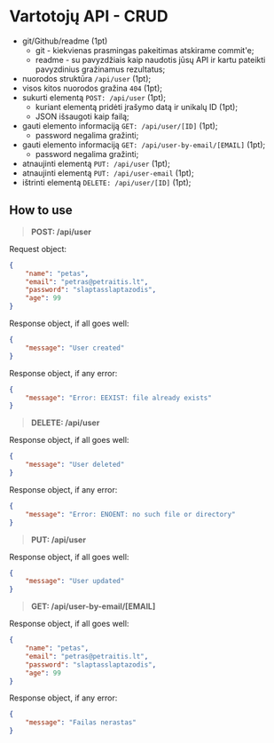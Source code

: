# Vartotojų API - CRUD

-   git/Github/readme (1pt)
    -   git - kiekvienas prasmingas pakeitimas atskirame commit'e;
    -   readme - su pavyzdžiais kaip naudotis jūsų API ir kartu pateikti pavyzdinius gražinamus rezultatus;
-   nuorodos struktūra `/api/user` (1pt);
-   visos kitos nuorodos gražina `404` (1pt);
-   sukurti elementą `POST: /api/user` (1pt);
    -   kuriant elementą pridėti įrašymo datą ir unikalų ID (1pt);
    -   JSON išsaugoti kaip failą;
-   gauti elemento informaciją `GET: /api/user/[ID]` (1pt);
    -   password negalima gražinti;
-   gauti elemento informaciją `GET: /api/user-by-email/[EMAIL]` (1pt);
    -   password negalima gražinti;
-   atnaujinti elementą `PUT: /api/user` (1pt);
-   atnaujinti elementą `PUT: /api/user-email` (1pt);
-   ištrinti elementą `DELETE: /api/user/[ID]` (1pt);

## How to use

> **POST: /api/user**

Request object:

```json
{
    "name": "petas",
    "email": "petras@petraitis.lt",
    "password": "slaptasslaptazodis",
    "age": 99
}
```

Response object, if all goes well:

```json
{
    "message": "User created"
}
```

Response object, if any error:

```json
{
    "message": "Error: EEXIST: file already exists"
}
```

> **DELETE: /api/user**

Response object, if all goes well:

```json
{
    "message": "User deleted"
}
```

Response object, if any error:

```json
{
    "message": "Error: ENOENT: no such file or directory"
}
```


> **PUT: /api/user**

Response object, if all goes well:

```json
{
    "message": "User updated"
}
```


> **GET: /api/user-by-email/[EMAIL]**

Response object, if all goes well:

```json
{
    "name": "petas",
    "email": "petras@petraitis.lt",
    "password": "slaptasslaptazodis",
    "age": 99
}
```

Response object, if any error:

```json
{
    "message": "Failas nerastas"
}
```
